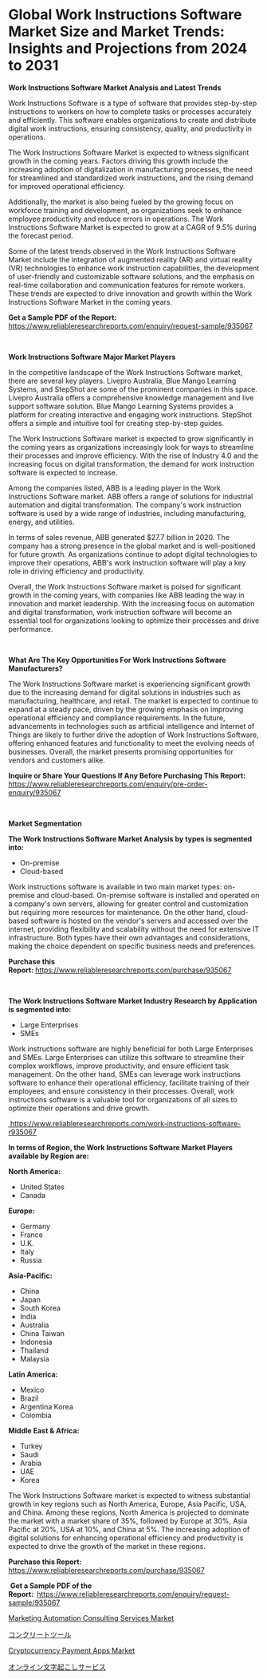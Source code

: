 <p><h1>Global Work Instructions Software Market Size and Market Trends: Insights and Projections from 2024 to 2031</h1></p><p><strong>Work Instructions Software Market Analysis and Latest Trends</strong></p>
<p><p>Work Instructions Software is a type of software that provides step-by-step instructions to workers on how to complete tasks or processes accurately and efficiently. This software enables organizations to create and distribute digital work instructions, ensuring consistency, quality, and productivity in operations.</p><p>The Work Instructions Software Market is expected to witness significant growth in the coming years. Factors driving this growth include the increasing adoption of digitalization in manufacturing processes, the need for streamlined and standardized work instructions, and the rising demand for improved operational efficiency. </p><p>Additionally, the market is also being fueled by the growing focus on workforce training and development, as organizations seek to enhance employee productivity and reduce errors in operations. The Work Instructions Software Market is expected to grow at a CAGR of 9.5% during the forecast period.</p><p>Some of the latest trends observed in the Work Instructions Software Market include the integration of augmented reality (AR) and virtual reality (VR) technologies to enhance work instruction capabilities, the development of user-friendly and customizable software solutions, and the emphasis on real-time collaboration and communication features for remote workers. These trends are expected to drive innovation and growth within the Work Instructions Software Market in the coming years.</p></p>
<p><strong>Get a Sample PDF of the Report:&nbsp;</strong> <a href="https://www.reliableresearchreports.com/enquiry/request-sample/935067">https://www.reliableresearchreports.com/enquiry/request-sample/935067</a></p>
<p>&nbsp;</p>
<p><strong>Work Instructions Software Major Market Players</strong></p>
<p><p>In the competitive landscape of the Work Instructions Software market, there are several key players. Livepro Australia, Blue Mango Learning Systems, and StepShot are some of the prominent companies in this space. Livepro Australia offers a comprehensive knowledge management and live support software solution. Blue Mango Learning Systems provides a platform for creating interactive and engaging work instructions. StepShot offers a simple and intuitive tool for creating step-by-step guides.</p><p>The Work Instructions Software market is expected to grow significantly in the coming years as organizations increasingly look for ways to streamline their processes and improve efficiency. With the rise of Industry 4.0 and the increasing focus on digital transformation, the demand for work instruction software is expected to increase.</p><p>Among the companies listed, ABB is a leading player in the Work Instructions Software market. ABB offers a range of solutions for industrial automation and digital transformation. The company's work instruction software is used by a wide range of industries, including manufacturing, energy, and utilities.</p><p>In terms of sales revenue, ABB generated $27.7 billion in 2020. The company has a strong presence in the global market and is well-positioned for future growth. As organizations continue to adopt digital technologies to improve their operations, ABB's work instruction software will play a key role in driving efficiency and productivity.</p><p>Overall, the Work Instructions Software market is poised for significant growth in the coming years, with companies like ABB leading the way in innovation and market leadership. With the increasing focus on automation and digital transformation, work instruction software will become an essential tool for organizations looking to optimize their processes and drive performance.</p></p>
<p>&nbsp;</p>
<p><strong>What Are The Key Opportunities For Work Instructions Software Manufacturers?</strong></p>
<p><p>The Work Instructions Software market is experiencing significant growth due to the increasing demand for digital solutions in industries such as manufacturing, healthcare, and retail. The market is expected to continue to expand at a steady pace, driven by the growing emphasis on improving operational efficiency and compliance requirements. In the future, advancements in technologies such as artificial intelligence and Internet of Things are likely to further drive the adoption of Work Instructions Software, offering enhanced features and functionality to meet the evolving needs of businesses. Overall, the market presents promising opportunities for vendors and customers alike.</p></p>
<p><strong>Inquire or Share Your Questions If Any Before Purchasing This Report:</strong> <a href="https://www.reliableresearchreports.com/enquiry/pre-order-enquiry/935067">https://www.reliableresearchreports.com/enquiry/pre-order-enquiry/935067</a></p>
<p>&nbsp;</p>
<p><strong>Market Segmentation</strong></p>
<p><strong>The Work Instructions Software Market Analysis by types is segmented into:</strong></p>
<p><ul><li>On-premise</li><li>Cloud-based</li></ul></p>
<p><p>Work instructions software is available in two main market types: on-premise and cloud-based. On-premise software is installed and operated on a company's own servers, allowing for greater control and customization but requiring more resources for maintenance. On the other hand, cloud-based software is hosted on the vendor's servers and accessed over the internet, providing flexibility and scalability without the need for extensive IT infrastructure. Both types have their own advantages and considerations, making the choice dependent on specific business needs and preferences.</p></p>
<p><strong>Purchase this Report:&nbsp;</strong><a href="https://www.reliableresearchreports.com/purchase/935067">https://www.reliableresearchreports.com/purchase/935067</a></p>
<p>&nbsp;</p>
<p><strong>The Work Instructions Software Market Industry Research by Application is segmented into:</strong></p>
<p><ul><li>Large Enterprises</li><li>SMEs</li></ul></p>
<p><p>Work instructions software are highly beneficial for both Large Enterprises and SMEs. Large Enterprises can utilize this software to streamline their complex workflows, improve productivity, and ensure efficient task management. On the other hand, SMEs can leverage work instructions software to enhance their operational efficiency, facilitate training of their employees, and ensure consistency in their processes. Overall, work instructions software is a valuable tool for organizations of all sizes to optimize their operations and drive growth.</p></p>
<p><a href="https://www.reliableresearchreports.com/work-instructions-software-r935067">&nbsp;https://www.reliableresearchreports.com/work-instructions-software-r935067</a></p>
<p><strong>In terms of Region, the Work Instructions Software Market Players available by Region are:</strong></p>
<p>
    <p> <strong> North America: </strong>
        <ul>
            <li>United States</li>
            <li>Canada</li>
        </ul>
        </p> 
    <p> <strong> Europe: </strong>
        <ul>
            <li>Germany</li>
            <li>France</li>
            <li>U.K.</li>
            <li>Italy</li>
            <li>Russia</li>
        </ul>
        </p> 
    <p> <strong> Asia-Pacific: </strong>
        <ul>
            <li>China</li>
            <li>Japan</li>
            <li>South Korea</li>
            <li>India</li>
            <li>Australia</li>
            <li>China Taiwan</li>
            <li>Indonesia</li>
            <li>Thailand</li>
            <li>Malaysia</li>
        </ul>
        </p> 
    <p> <strong> Latin America: </strong>
        <ul>
            <li>Mexico</li>
            <li>Brazil</li>
            <li>Argentina Korea</li>
            <li>Colombia</li>
        </ul>
        </p> 
    <p> <strong> Middle East & Africa: </strong>
        <ul>
            <li>Turkey</li>
            <li>Saudi</li>
            <li>Arabia</li>
            <li>UAE</li>
            <li>Korea</li>
        </ul>
    </p>
    </p>
<p><p>The Work Instructions Software market is expected to witness substantial growth in key regions such as North America, Europe, Asia Pacific, USA, and China. Among these regions, North America is projected to dominate the market with a market share of 35%, followed by Europe at 30%, Asia Pacific at 20%, USA at 10%, and China at 5%. The increasing adoption of digital solutions for enhancing operational efficiency and productivity is expected to drive the growth of the market in these regions.</p></p>
<p><strong>Purchase this Report: </strong><a href="https://www.reliableresearchreports.com/purchase/935067">https://www.reliableresearchreports.com/purchase/935067</a></p>
<p>&nbsp;<strong>Get a Sample PDF of the Report:&nbsp;&nbsp;</strong><a href="https://www.reliableresearchreports.com/enquiry/request-sample/935067">https://www.reliableresearchreports.com/enquiry/request-sample/935067</a></p>
<p><strong></strong></p>
<p><p><a href="https://www.linkedin.com/pulse/marketing-automation-consulting-services-market-analysis-hgwae?trackingId=doY6qFAZw6Geic3I%2BoTs1g%3D%3D">Marketing Automation Consulting Services Market</a></p><p><a href="https://github.com/EstaSprer20231/Market-Research-Report-List-1/blob/main/914384855194.md">コンクリートツール</a></p><p><a href="https://www.linkedin.com/pulse/cryptocurrency-payment-apps-market-trends-forecast-competitive-bfl4c">Cryptocurrency Payment Apps Market</a></p><p><a href="https://github.com/klon646/Market-Research-Report-List-1/blob/main/487019855195.md">オンライン文字起こしサービス</a></p></p>